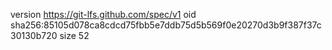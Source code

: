 version https://git-lfs.github.com/spec/v1
oid sha256:85105d078ca8cdcd75fbb5e7ddb75d5b569f0e20270d3b9f387f37c30130b720
size 52
